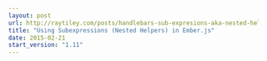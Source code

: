 ```yaml
---
layout: post
url: http://raytiley.com/posts/handlebars-sub-expresions-aka-nested-helpers/
title: "Using Subexpressions (Nested Helpers) in Ember.js"
date: 2015-02-21
start_version: "1.11"
---
```

